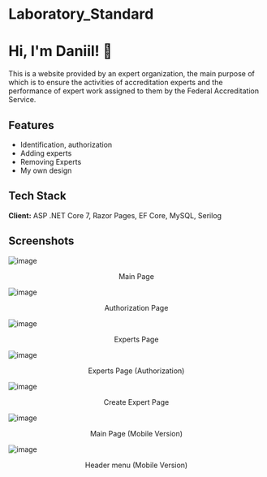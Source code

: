 # Laboratory_Standard

# Hi, I'm Daniil! 👋
This is a website provided by an expert organization, the main purpose of which is to ensure the activities of accreditation experts and the performance of expert work assigned to them by the Federal Accreditation Service.

## Features
- Identification, authorization
- Adding experts
- Removing Experts
- My own design

## Tech Stack

**Client:** ASP .NET Core 7, Razor Pages, EF Core, MySQL, Serilog

## Screenshots

![image](https://github.com/komilffo-d/Laboratory_Standard-ANC/assets/74680206/d8d2c31a-3c27-4dde-81b4-0a4517ecb723)
<p align="center">
Main Page
</p>

![image](https://github.com/komilffo-d/Laboratory_Standard-ANC/assets/74680206/cad124da-be33-455a-9f59-9e889fe59ca6)
<p align="center">
Authorization Page
</p>

![image](https://github.com/komilffo-d/Laboratory_Standard-ANC/assets/74680206/4158c894-4f0e-4d0e-b5c7-d4c101763991)
<p align="center">
Experts Page
</p>

![image](https://github.com/komilffo-d/Laboratory_Standard-ANC/assets/74680206/22018b2f-9111-45ca-b40a-0a4520f51533)
<p align="center">
Experts Page (Authorization)
</p>


![image](https://github.com/komilffo-d/Laboratory_Standard-ANC/assets/74680206/81240b3e-2fc0-435b-8a69-3c5543ee08a5)
<p align="center">
Create Expert Page
</p>

![image](https://github.com/komilffo-d/Laboratory_Standard-ANC/assets/74680206/392199f0-f189-4da8-8be4-2676a1e79848)
<p align="center">
Main Page (Mobile Version)
</p>

![image](https://github.com/komilffo-d/Laboratory_Standard-ANC/assets/74680206/29038dd4-a801-4358-8583-e88f2b2c8d39)
<p align="center">
Header menu (Mobile Version)
</p>









